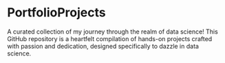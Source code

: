 # PortfolioProjects
 A curated collection of my journey through the realm of data science! This GitHub repository is a heartfelt compilation of hands-on projects crafted with passion and dedication, designed specifically to dazzle in data science. 
